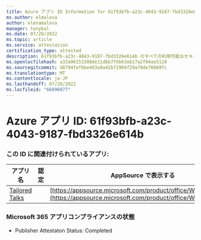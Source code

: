 ```yaml
---
title: Azure アプリ ID Information for 61f93bfb-a23c-4043-9187-fbd3326e614b
ms.author: elmalova
author: elenamalova
manager: tonybal
ms.date: 07/20/2022
ms.topic: article
ms.service: attestation
certification_type: attested
description: 61f93bfb-a23c-4043-9187-fbd3326e614b のすべての利用可能なセキュリティとコンプライアンス情報。
ms.openlocfilehash: a33a96151508de11dbb7f6b63eb17a2f04ae5128
ms.sourcegitcommit: d8794fef6be4d3a9a42bf2904f29a70de76069fc
ms.translationtype: MT
ms.contentlocale: ja-JP
ms.lasthandoff: 07/20/2022
ms.locfileid: "66896077"
---
```

# <a name="azure-app-id-61f93bfb-a23c-4043-9187-fbd3326e614b"></a>Azure アプリ ID: 61f93bfb-a23c-4043-9187-fbd3326e614b


### <a name="apps-associated-with-this-id"></a>この ID に関連付けられているアプリ:
| **アプリ名** | **認定** | **AppSource で表示する** |
|--------------|---------------|-----------------------|
| [Tailored Talks](../forward/WA200004309.md) |  | [https://appsource.microsoft.com/product/office/WA200004309](https://appsource.microsoft.com/product/office/WA200004309) |

### <a name="microsoft-365-app-compliance-status"></a>Microsoft 365 アプリコンプライアンスの状態
- Publisher Attestaton Status: Completed
